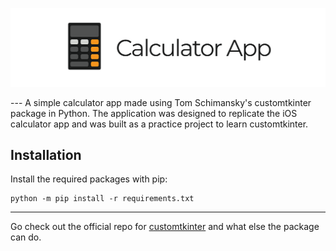 <p align="center">
  <picture>
    <source media="(prefers-color-scheme: dark)" srcset="./documentation_images/App_icon_dark.png">
    <img src="./documentation_images/App_icon_light.png">
  </picture>
</p>
---
A simple calculator app made using Tom Schimansky's customtkinter package in Python. The application was designed to replicate the iOS calculator app and was built as a practice project to learn customtkinter. 

## Installation
Install the required packages with pip:
```
python -m pip install -r requirements.txt
```

---
Go check out the official repo for [customtkinter](https://github.com/TomSchimansky/CustomTkinter#readme) and what else the package can do.
